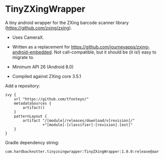 # TinyZXingWrapper
A tiny android wrapper for the ZXing barcode scanner library (https://github.com/zxing/zxing). 

- Uses CameraX.

- Written as a replacement for https://github.com/journeyapps/zxing-android-embedded.
  Not call-compatible, but it should be (it is!) easy to migrate to.

- Minimum API 26 (Android 8.0)
- Compiled against ZXing core 3.5.1

Add a repository:

    ivy {
        url "https://github.com/tfonteyn/"
        metadataSources {
            artifact()
        }
        patternLayout {
            artifact "/[module]/releases/download/v[revision]/"
                     +"[module]-[classifier]-[revision].[ext]"
        }
    }

Gradle dependency string:

    com.hardbacknutter.tinyzxingwrapper:TinyZXingWrapper:1.0.0:release@aar

